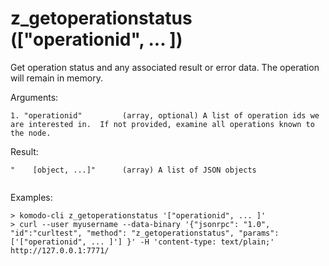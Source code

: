 # z_getoperationstatus (["operationid", ... ]) 

Get operation status and any associated result or error data.  The operation will remain in memory.


Arguments:
```
1. "operationid"         (array, optional) A list of operation ids we are interested in.  If not provided, examine all operations known to the node.

```
Result:
```
"    [object, ...]"      (array) A list of JSON objects


```
Examples:
```
> komodo-cli z_getoperationstatus '["operationid", ... ]'
> curl --user myusername --data-binary '{"jsonrpc": "1.0", "id":"curltest", "method": "z_getoperationstatus", "params": ['["operationid", ... ]'] }' -H 'content-type: text/plain;' http://127.0.0.1:7771/
```
